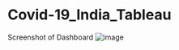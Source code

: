 # Covid-19_India_Tableau
Screenshot of Dashboard
![image](https://github.com/varundeepakgudhe/Covid-19_India_Tableau/assets/112991463/990015e4-5ca9-46d8-b7fb-2503bccc4d82)
